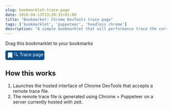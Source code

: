 ```yaml
---
slug: bookmarklet-trace-page 
date: 2018-04-13T13:20:31+01:00
title: "Bookmarket: Chrome DevTools trace page"
tags: ['bookmarklet', 'puppeteer', 'headless chrome']
description: "A simple bookmarklet that will performance trace the current page and open in an hosted devtools instance"
---
```


<style>
.bookmarklet {
    background-color: #0D4F8B;
    color: white;
    padding: 0.2em;
    border-radius: 5px;
    display: inline-flex;
    justify-content: center;
    text-decoration: none;
    align-items: center;
}

.bookmarklet:visited {
    color:white;
}
</style>

Drag this bookmarklet to your bookmarks

<a class=bookmarklet href="javascript:(function()%7Bwindow.location%3D'https%3A%2F%2Fchromedevtools.github.io%2Ftimeline-viewer%2F%3FloadTimelineFromURL%3Dhttps%3A%2F%2Fpuppeteeraas.com%2Ftrace%3Furl%3D'%2BencodeURIComponent(window.location)%7D)()"><svg xmlns="http://www.w3.org/2000/svg" fill="#FFFFFF" height="24" viewBox="0 0 24 24" width="24"><path d="M17 3H7c-1.1 0-1.99.9-1.99 2L5 21l7-3 7 3V5c0-1.1-.9-2-2-2z"/><path d="M0 0h24v24H0z" fill="none"/></svg>🔍 Trace page</a>

## How this works

1. Launches the hosted interface of Chrome DevTools that accepts a remote trace file.
2. The remote trace file is generated using Chrome + Puppeteer on a server currently hosted with zeit.